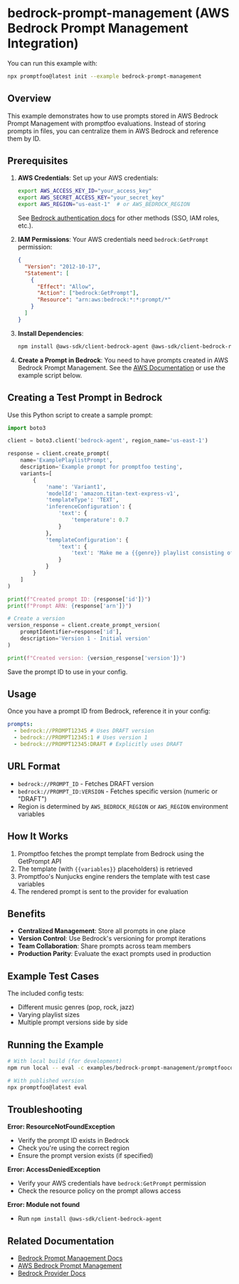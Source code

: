 # bedrock-prompt-management (AWS Bedrock Prompt Management Integration)

You can run this example with:

```bash
npx promptfoo@latest init --example bedrock-prompt-management
```

## Overview

This example demonstrates how to use prompts stored in AWS Bedrock Prompt Management with promptfoo evaluations. Instead of storing prompts in files, you can centralize them in AWS Bedrock and reference them by ID.

## Prerequisites

1. **AWS Credentials**: Set up your AWS credentials:

   ```bash
   export AWS_ACCESS_KEY_ID="your_access_key"
   export AWS_SECRET_ACCESS_KEY="your_secret_key"
   export AWS_REGION="us-east-1"  # or AWS_BEDROCK_REGION
   ```

   See [Bedrock authentication docs](https://www.promptfoo.dev/docs/providers/aws-bedrock/#authentication) for other methods (SSO, IAM roles, etc.).

2. **IAM Permissions**: Your AWS credentials need `bedrock:GetPrompt` permission:

   ```json
   {
     "Version": "2012-10-17",
     "Statement": [
       {
         "Effect": "Allow",
         "Action": ["bedrock:GetPrompt"],
         "Resource": "arn:aws:bedrock:*:*:prompt/*"
       }
     ]
   }
   ```

3. **Install Dependencies**:

   ```bash
   npm install @aws-sdk/client-bedrock-agent @aws-sdk/client-bedrock-runtime
   ```

4. **Create a Prompt in Bedrock**: You need to have prompts created in AWS Bedrock Prompt Management. See the [AWS Documentation](https://docs.aws.amazon.com/bedrock/latest/userguide/prompt-management.html) or use the example script below.

## Creating a Test Prompt in Bedrock

Use this Python script to create a sample prompt:

```python
import boto3

client = boto3.client('bedrock-agent', region_name='us-east-1')

response = client.create_prompt(
    name='ExamplePlaylistPrompt',
    description='Example prompt for promptfoo testing',
    variants=[
        {
            'name': 'Variant1',
            'modelId': 'amazon.titan-text-express-v1',
            'templateType': 'TEXT',
            'inferenceConfiguration': {
                'text': {
                    'temperature': 0.7
                }
            },
            'templateConfiguration': {
                'text': {
                    'text': 'Make me a {{genre}} playlist consisting of {{number}} songs.'
                }
            }
        }
    ]
)

print(f"Created prompt ID: {response['id']}")
print(f"Prompt ARN: {response['arn']}")

# Create a version
version_response = client.create_prompt_version(
    promptIdentifier=response['id'],
    description='Version 1 - Initial version'
)

print(f"Created version: {version_response['version']}")
```

Save the prompt ID to use in your config.

## Usage

Once you have a prompt ID from Bedrock, reference it in your config:

```yaml
prompts:
  - bedrock://PROMPT12345 # Uses DRAFT version
  - bedrock://PROMPT12345:1 # Uses version 1
  - bedrock://PROMPT12345:DRAFT # Explicitly uses DRAFT
```

## URL Format

- `bedrock://PROMPT_ID` - Fetches DRAFT version
- `bedrock://PROMPT_ID:VERSION` - Fetches specific version (numeric or "DRAFT")
- Region is determined by `AWS_BEDROCK_REGION` or `AWS_REGION` environment variables

## How It Works

1. Promptfoo fetches the prompt template from Bedrock using the GetPrompt API
2. The template (with `{{variables}}` placeholders) is retrieved
3. Promptfoo's Nunjucks engine renders the template with test case variables
4. The rendered prompt is sent to the provider for evaluation

## Benefits

- **Centralized Management**: Store all prompts in one place
- **Version Control**: Use Bedrock's versioning for prompt iterations
- **Team Collaboration**: Share prompts across team members
- **Production Parity**: Evaluate the exact prompts used in production

## Example Test Cases

The included config tests:

- Different music genres (pop, rock, jazz)
- Varying playlist sizes
- Multiple prompt versions side by side

## Running the Example

```bash
# With local build (for development)
npm run local -- eval -c examples/bedrock-prompt-management/promptfooconfig.yaml

# With published version
npx promptfoo@latest eval
```

## Troubleshooting

**Error: ResourceNotFoundException**

- Verify the prompt ID exists in Bedrock
- Check you're using the correct region
- Ensure the prompt version exists (if specified)

**Error: AccessDeniedException**

- Verify your AWS credentials have `bedrock:GetPrompt` permission
- Check the resource policy on the prompt allows access

**Error: Module not found**

- Run `npm install @aws-sdk/client-bedrock-agent`

## Related Documentation

- [Bedrock Prompt Management Docs](https://www.promptfoo.dev/docs/integrations/bedrock-prompt-management/)
- [AWS Bedrock Prompt Management](https://docs.aws.amazon.com/bedrock/latest/userguide/prompt-management.html)
- [Bedrock Provider Docs](https://www.promptfoo.dev/docs/providers/aws-bedrock/)
